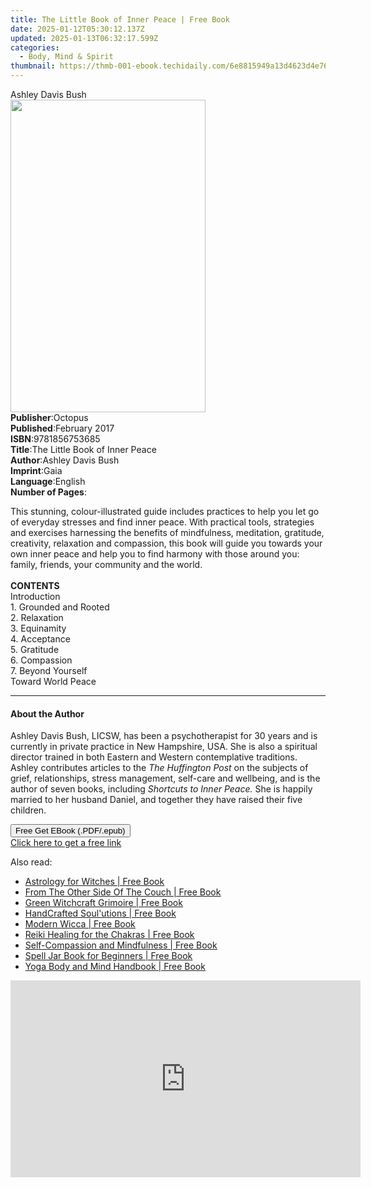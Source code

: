 ```yaml
---
title: The Little Book of Inner Peace | Free Book
date: 2025-01-12T05:30:12.137Z
updated: 2025-01-13T06:32:17.599Z
categories:
  - Body, Mind & Spirit
thumbnail: https://thmb-001-ebook.techidaily.com/6e8815949a13d4623d4e767e35d1b645a2add1281085758f31df1c7f8220db6b.jpg
---
```

<main id="book-container">
  <div class="flex flex-col">
    <div class="book-brief flex-1 py-6 px-4 sm:p-6 md:py-10 md:px-8">
      <!-- brief-->
      <div class="book-brief-main">Ashley Davis Bush</div>
    </div>
    <div
      class="book-meta-info flex-1 grid gap-4 col-start-1 col-end-3 row-start-1 sm:mb-6 sm:grid-cols-4 lg:gap-6 lg:col-start-2 lg:row-end-6 lg:row-span-6 lg:mb-0"
    >
      <div
        class="book-meta-info-left place-content-center mt-4 p-4 text-sm leading-6 col-start-2 col-span-2 dark:text-slate-400"
      >
        <img
          class="w-full h-500 object-cover rounded-lg sm:h-255 sm:col-span-2 lg:col-span-full"
          src="https://img-001-ebook.techidaily.com/cb3913739996372841a577b25d6af879579e50977458692ce119ecaab12d30b3.jpg"
          alt=""
          width="312"
          height="500"
        />
      </div>
      <div
        class="book-meta-info-right mt-2 col-start-1 row-start-2 col-span-3 self-center"
      >
        <!-- meta data  -->
        <div class="flex flex-col px-4 md:px-8">
          <div class="flex-1">
            <strong>Publisher</strong>:<span class="px-2">Octopus</span>
          </div>
          <div class="flex-1">
            <strong>Published</strong>:<span class="px-2">February 2017</span>
          </div>
          <div class="flex-1">
            <strong>ISBN</strong>:<span class="px-2">9781856753685</span>
          </div>
          <div class="flex-1">
            <strong>Title</strong>:<span class="px-2"
              >The Little Book of Inner Peace</span
            >
          </div>
          <div class="flex-1">
            <strong>Author</strong>:<span class="px-2">Ashley Davis Bush</span>
          </div>
          <div class="flex-1">
            <strong>Imprint</strong>:<span class="px-2">Gaia</span>
          </div>
          <div class="flex-1">
            <strong>Language</strong>:<span class="px-2">English</span>
          </div>
          <div class="flex-1">
            <strong>Number of Pages</strong>:<span class="px-2"></span>
          </div>
        </div>
      </div>
    </div>
    <div class="book-description flex-1 py-6 px-4 sm:p-6 md:py-10 md:px-8">
      <div class="book-description-main">
        <div accordion-content="" id="description">
          <p>
            This stunning, colour-illustrated guide includes practices to help
            you let go of everyday stresses and find inner peace. With practical
            tools, strategies and exercises harnessing the benefits of
            mindfulness, meditation, gratitude, creativity, relaxation and
            compassion, this book will guide you towards your own inner peace
            and help you to find harmony with those around you: family, friends,
            your community and the world.<br /><br /><b>CONTENTS</b
            ><br />Introduction<br />1. Grounded and Rooted<br />2.
            Relaxation<br />3. Equinamity<br />4. Acceptance<br />5.
            Gratitude<br />6. Compassion<br />7. Beyond Yourself<br />Toward
            World Peace
          </p>
        </div>
        <div class="accordion-fader"></div>
      </div>
    </div>
    <div class="book-excerpts flex-1 py-6 px-4 sm:p-6 md:py-10 md:px-8">
      <!-- excerpts-->
      <div class="book-excerpts-main">
        <hr />
        <h4 class="placeholder placeholder-heading">
          <span>About the Author</span>
        </h4>
        <p>
          Ashley Davis Bush, LICSW, has been a psychotherapist for 30 years and
          is currently in private practice in New Hampshire, USA. She is also a
          spiritual director trained in both Eastern and Western contemplative
          traditions. Ashley contributes articles to the
          <i>The Huffington Post </i>on the subjects of grief, relationships,
          stress management, self-care and wellbeing, and is the author of seven
          books, including <i>Shortcuts to Inner Peace. </i>She is happily
          married to her husband Daniel, and together they have raised their
          five children.
        </p>
      </div>
    </div>
    <div
      class="book-about-author flex-1 py-6 px-4 sm:p-6 md:py-10 md:px-8"
    ></div>
    <div class="book-free-get flex-1 py-6 px-4 sm:p-6 md:py-10 md:px-8">
      <button
        id="btn-free-get"
        class="bg-blue-500 hover:bg-blue-700 text-white font-bold py-2 px-4 rounded"
      >
        Free Get EBook (.PDF/.epub)
      </button>
      <div id="countdown-display" class="px-2 text-lg mt-2"></div>
      <a
        id="free-link"
        class="hidden bg-blue-500 hover:bg-blue-700 text-white font-bold py-2 px-4 rounded"
        href="https://www.ebooks.com/en-us/book/2609950/the-little-book-of-inner-peace/ashley-davis-bush/"
        target="_blank"
        >Click here to get a free link</a
      >
    </div>
    <script>
      let countdownTime = 0;
      let countdownInterval = null;
      document
        .getElementById('btn-free-get')
        .addEventListener('click', startCountdown);
      function startCountdown() {
        countdownTime = new Date().getTime() + 60000 * 3;
        countdownInterval = setInterval(updateCountdown, 1000);
        document.getElementById('btn-free-get').disabled = true;
        document
          .getElementById('btn-free-get')
          .classList.add('bg-gray-500', 'cursor-not-allowed');
      }
      function updateCountdown() {
        let currentTime = new Date().getTime();
        let timeLeft = countdownTime - currentTime;
        let secondsLeft = Math.floor(timeLeft / 1000);
        document.getElementById('countdown-display').innerHTML =
          `Remaining time: ${secondsLeft} seconds.`;
        if (secondsLeft <= 0) {
          clearInterval(countdownInterval);
          document.getElementById('btn-free-get').classList.add('hidden');
          document.getElementById('free-link').classList.remove('hidden');
          document.getElementById('countdown-display').innerHTML = '';
        }
      }
    </script>
  </div>
</main>

<ins class="adsbygoogle"
      style="display:block"
      data-ad-client="ca-pub-7571918770474297"
      data-ad-slot="8358498916"
      data-ad-format="auto"
      data-full-width-responsive="true"></ins>
    

<span class="atpl-alsoreadstyle">Also read:</span>
<div><ul>
<li><a href="https://novels-ebooks.techidaily.com/211145586-9781638787884-astrology-for-witches/"><u>Astrology for Witches | Free Book</u></a></li>
<li><a href="https://novels-ebooks.techidaily.com/211145837-9798887638928-from-the-other-side-of-the-couch/"><u>From The Other Side Of The Couch | Free Book</u></a></li>
<li><a href="https://novels-ebooks.techidaily.com/211145596-9781647391430-green-witchcraft-grimoire/"><u>Green Witchcraft Grimoire | Free Book</u></a></li>
<li><a href="https://novels-ebooks.techidaily.com/211145888-9798885832472-handcrafted-soulutions/"><u>HandCrafted Soul'utions | Free Book</u></a></li>
<li><a href="https://novels-ebooks.techidaily.com/211145605-9781646116218-modern-wicca/"><u>Modern Wicca | Free Book</u></a></li>
<li><a href="https://novels-ebooks.techidaily.com/211145603-9781638075837-reiki-healing-for-the-chakras/"><u>Reiki Healing for the Chakras | Free Book</u></a></li>
<li><a href="https://novels-ebooks.techidaily.com/211145629-9781647396206-self-compassion-and-mindfulness/"><u>Self-Compassion and Mindfulness | Free Book</u></a></li>
<li><a href="https://novels-ebooks.techidaily.com/211145595-9781685392185-spell-jar-book-for-beginners/"><u>Spell Jar Book for Beginners | Free Book</u></a></li>
<li><a href="https://novels-ebooks.techidaily.com/211145681-9781943451579-yoga-body-and-mind-handbook/"><u>Yoga Body and Mind Handbook | Free Book</u></a></li>
</ul></div>

<!-- affiliate ads begin -->
<iframe width="560" height="315" src="https://www.youtube.com/embed/uzb-0C0xUYA?si=F4MPhdVqyVgx7_8X" title="YouTube video player" frameborder="0" allow="accelerometer; autoplay; clipboard-write; encrypted-media; gyroscope; picture-in-picture; web-share" referrerpolicy="strict-origin-when-cross-origin" allowfullscreen></iframe>
<!-- affiliate ads end -->

